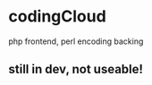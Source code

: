 # codingCloud
php frontend, perl encoding backing

still in dev, not useable!
--------------------------

